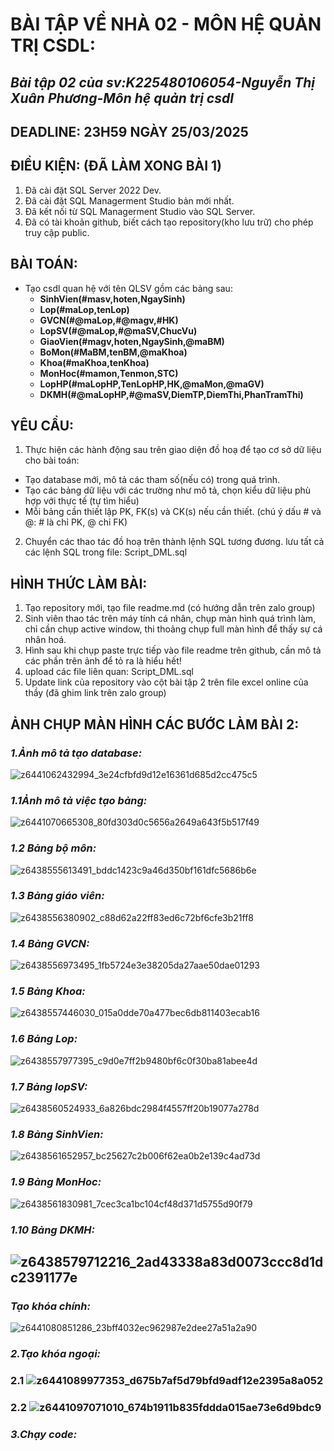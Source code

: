 # BÀI TẬP VỀ NHÀ 02 - MÔN HỆ QUẢN TRỊ CSDL:
## *Bài tập 02 của sv:K225480106054-Nguyễn Thị Xuân Phương-Môn hệ quản trị csdl*
## DEADLINE: 23H59 NGÀY 25/03/2025

## ĐIỀU KIỆN: (ĐÃ LÀM XONG BÀI 1)
1. Đã cài đặt SQL Server 2022 Dev.
2. Đã cài đặt SQL Managerment Studio bản mới nhất.
3. Đã kết nối từ SQL Managerment Studio vào SQL Server.
4. Đã có tài khoản github, biết cách tạo repository(kho lưu trữ) cho phép truy cập public.

## BÀI TOÁN:
- Tạo csdl quan hệ với tên QLSV gồm các bảng sau:
  + **SinhVien(#masv,hoten,NgaySinh)**
  + **Lop(#maLop,tenLop)**
  + **GVCN(#@maLop,#@magv,#HK)**
  + **LopSV(#@maLop,#@maSV,ChucVu)**
  + **GiaoVien(#magv,hoten,NgaySinh,@maBM)**
  + **BoMon(#MaBM,tenBM,@maKhoa)**
  + **Khoa(#maKhoa,tenKhoa)**
  + **MonHoc(#mamon,Tenmon,STC)**
  + **LopHP(#maLopHP,TenLopHP,HK,@maMon,@maGV)**
  + **DKMH(#@maLopHP,#@maSV,DiemTP,DiemThi,PhanTramThi)**

## YÊU CẦU:
1. Thực hiện các hành động sau trên giao diện đồ hoạ để tạo cơ sở dữ liệu cho bài toán:
  + Tạo database mới, mô tả các tham số(nếu có) trong quá trình.
  + Tạo các bảng dữ liệu với các trường như mô tả, chọn kiểu dữ liệu phù hợp với thực tế (tự tìm hiểu)
  + Mỗi bảng cần thiết lập PK, FK(s) và CK(s) nếu cần thiết. (chú ý dấu # và @: # là chỉ PK, @ chỉ FK)
2. Chuyển các thao tác đồ hoạ trên thành lệnh SQL tương đương. lưu tất cả các lệnh SQL trong file: Script_DML.sql


## HÌNH THỨC LÀM BÀI:
1. Tạo repository mới, tạo file readme.md (có hướng dẫn trên zalo group)
2. Sinh viên thao tác trên máy tính cá nhân, chụp màn hình quá trình làm, chỉ cần chụp active window, thi thoảng chụp full màn hình để thấy sự cá nhân hoá.
3. Hình sau khi chụp paste trực tiếp vào file readme trên github, cần mô tả các phần trên ảnh để tỏ ra là hiểu hết!
4. upload các file liên quan: Script_DML.sql
5. Update link của repository vào cột bài tập 2 trên file excel online của thầy (đã ghim link trên zalo group)




## ẢNH CHỤP MÀN HÌNH CÁC BƯỚC LÀM BÀI 2:
### *1.Ảnh mô tả tạo database:*
![z6441062432994_3e24cfbfd9d12e16361d685d2cc475c5](https://github.com/user-attachments/assets/3a31a878-cd79-40ae-81ab-11614a1b168d)
### *1.1Ảnh mô tả việc tạo bảng:*
![z6441070665308_80fd303d0c5656a2649a643f5b517f49](https://github.com/user-attachments/assets/877fa945-a63d-4e04-bad2-6bec2512c990)
### *1.2 Bảng bộ môn:*
![z6438555613491_bddc1423c9a46d350bf161dfc5686b6e](https://github.com/user-attachments/assets/8010cc02-82e8-4b47-bb38-614b2b471faf)
### *1.3 Bảng giáo viên:*
![z6438556380902_c88d62a22ff83ed6c72bf6cfe3b21ff8](https://github.com/user-attachments/assets/e22722ce-5f9a-4016-b355-a928e6046a82)
### *1.4 Bảng GVCN:*
![z6438556973495_1fb5724e3e38205da27aae50dae01293](https://github.com/user-attachments/assets/39b37f24-470e-4233-96ad-b73a40cbb725)
### *1.5 Bảng Khoa:*
![z6438557446030_015a0dde70a477bec6db811403ecab16](https://github.com/user-attachments/assets/c03e1411-d812-467f-8c76-d5dc1ab5f8be)
### *1.6 Bảng Lop:*
![z6438557977395_c9d0e7ff2b9480bf6c0f30ba81abee4d](https://github.com/user-attachments/assets/b9f1a618-7b07-4315-a503-53e191ffacf4)
### *1.7 Bảng lopSV:*
![z6438560524933_6a826bdc2984f4557ff20b19077a278d](https://github.com/user-attachments/assets/8387c3dc-0b81-44e1-98d3-e9a0dc5835c2)
### *1.8 Bảng SinhVien:*
![z6438561652957_bc25627c2b006f62ea0b2e139c4ad73d](https://github.com/user-attachments/assets/d66ee30b-1f0c-420f-b477-761198a15407)
### *1.9 Bảng MonHoc:*
![z6438561830981_7cec3ca1bc104cf48d371d5755d90f79](https://github.com/user-attachments/assets/68f9c334-0153-451b-a246-1c13870041e2)
### *1.10 Bảng DKMH:*
![z6438579712216_2ad43338a83d0073ccc8d1dc2391177e](https://github.com/user-attachments/assets/d09121de-043e-454b-a288-88d0e2a656ff)
-----------------------------------------------------------------------------------------------------------------------------------
### *Tạo khóa chính:*
![z6441080851286_23bff4032ec962987e2dee27a51a2a90](https://github.com/user-attachments/assets/b712defd-5425-402d-a0b4-643a4fa3af24)
### *2.Tạo khóa ngoại:*
### 2.1 ![z6441089977353_d675b7af5d79bfd9adf12e2395a8a052](https://github.com/user-attachments/assets/e718a0a3-8131-4d6c-bbfb-b43939d587d9)
### 2.2 ![z6441097071010_674b1911b835fddda015ae73e6d9bdc9](https://github.com/user-attachments/assets/947cd5b5-cc24-47f9-b42f-3d8239e6b9cf)
### *3.Chạy code:*

































